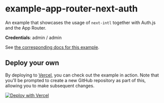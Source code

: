 # example-app-router-next-auth

An example that showcases the usage of `next-intl` together with Auth.js and the App Router.

**Credentials**: admin / admin

See [the corresponding docs for this example](https://next-intl-docs.vercel.app/docs/routing/middleware#example-auth-js).

## Deploy your own

By deploying to [Vercel](https://vercel.com), you can check out the example in action. Note that you'll be prompted to create a new GitHub repository as part of this, allowing you to make subsequent changes.

[![Deploy with Vercel](https://vercel.com/button)](https://vercel.com/new/clone?repository-url=https://github.com/amannn/next-intl/tree/main/examples/example-app-router-next-auth)
